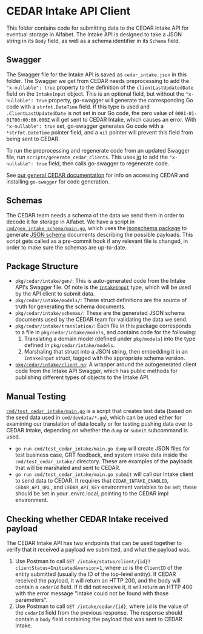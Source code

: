 # CEDAR Intake API Client

This folder contains code for submitting data to the CEDAR Intake API for eventual storage in Alfabet. 
The Intake API is designed to take a JSON string in its `Body` field, as well as a schema identifier in its `Schema` field.

## Swagger

The Swagger file for the Intake API is saved as `cedar_intake.json` in this folder. The Swagger we get from CEDAR needs preprocessing to add the `"x-nullable": true` property to the definition of the `clientLastUpdatedDate` field on the `IntakeInput` object. This is an optional field, but without the `"x-nullable": true` property, go-swagger will generate the corresponding Go code with a `strfmt.DateTime` field. If this type is used and `.ClientLastUpdatedDate` is not set in our Go code, the zero value of `0001-01-01T00:00:00.000Z` will get sent to CEDAR Intake, which causes an error. With `"x-nullable": true` set, go-swagger generates Go code with a `*strfmt.DateTime` pointer field, and a `nil` pointer will prevent this field from being sent to CEDAR.

To run the preprocessing and regenerate code from an updated Swagger file, run `scripts/generate_cedar_clients`. This uses [jq](https://stedolan.github.io/jq/) to add the `"x-nullable": true` field, then calls go-swagger to regenerate code.

See [our general CEDAR documentation](/docs/cedar.md) for info on accessing CEDAR and installing `go-swagger` for code generation.

## Schemas

The CEDAR team needs a schema of the data we send them in order to decode it for storage in Alfabet. We have a script in [`cmd/gen_intake_schema/main.go`](/cmd/gen_intake_schema/main.go), which uses the [jsonschema package](https://pkg.go.dev/github.com/alecthomas/jsonschema) to generate [JSON schema](https://json-schema.org/) documents describing the possible payloads. This script gets called as a pre-commit hook if any relevant file is changed, in order to make sure the schemas are up-to-date.

## Package Structure

- `pkg/cedar/intake/gen/`: This is auto-generated code from the Intake API's Swagger file. Of note is the [`IntakeInput`](gen/models/intake_input.go) type, which will be used by the API client to submit data.
- `pkg/cedar/intake/models/`: These struct definitions are the source of truth for generating the schema documents.
- `pkg/cedar/intake/schemas/`: These are the generated JSON schema documents used by the CEDAR team for validating the data we send.
- `pkg/cedar/intake/translation/`: Each file in this package corresponds to a file in `pkg/cedar/intake/models`, and contains code for the following:
    1. Translating a domain model (defined under `pkg/models`) into the type defined in `pkg/cedar/intake/models`.
    1. Marshaling that struct into a JSON string, then embedding it in an `IntakeInput` struct, tagged with the appropriate schema version.
- [`pkg/cedar/intake/client.go`](client.go): A wrapper around the autogenerated client code from the Intake API Swagger, which has public methods for publishing different types of objects to the Intake API.

## Manual Testing

[`cmd/test_cedar_intake/main.go`](/cmd/test_cedar_intake/main.go) is a script that creates test data (based on the seed data used in `cmd/devdata/*.go`), which can be used either for examining our translation of data locally or for testing pushing data over to CEDAR Intake, depending on whether the `dump` or `submit` subcommand is used.

- `go run cmd/test_cedar_intake/main.go dump` will create JSON files for test business case, GRT feedback, and system intake data inside the `cmd/test_cedar_intake/` directory. These are examples of the payloads that will be marshaled and sent to CEDAR.
- `go run cmd/test_cedar_intake/main.go submit` will call our Intake client to send data to CEDAR. It requires that `CEDAR_INTAKE_ENABLED`, `CEDAR_API_URL`, and `CEDAR_API_KEY` environment variables to be set; these should be set in your .envrc.local, pointing to the CEDAR impl environment.

## Checking whether CEDAR Intake received payload

The CEDAR Intake API has two endpoints that can be used together to verify that it received a payload we submitted, and what the payload was.

1. Use Postman to call `GET /intake/status/client/{id}?clientStatus=Initiated&version=1`, where `id` is the `ClientID` of the entity submitted (usually the ID of the top-level entity). If CEDAR received the payload, it will return an HTTP 200, and the body will contain a `cedarId` field. If it did not receive it, it will return an HTTP 400 with the error message "Intake could not be found with those parameters".
1. Use Postman to call `GET /intake/cedar/{id}`, where `id` is the value of the `cedarId` field from the previous response. The response should contain a `body` field containing the payload that was sent to CEDAR Intake.
